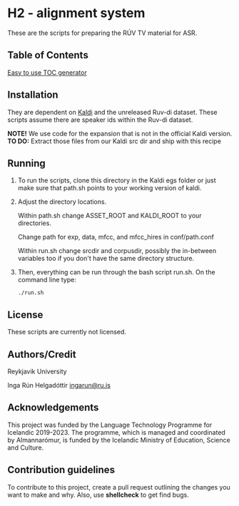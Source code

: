 # H2 - alignment system
These are the scripts for preparing the RÚV TV material for ASR.

## Table of Contents
[Easy to use TOC generator](https://ecotrust-canada.github.io/markdown-toc/)

## Installation
They are dependent on [Kaldi](https://github.com/kaldi-asr/kaldi) and the
unreleased Ruv-di dataset. These scripts assume there are speaker ids within
the Ruv-di dataset.

**NOTE!** We use code for the expansion that is not in the official Kaldi version. 
**TO DO:** Extract those files from our Kaldi src dir and ship with this recipe

## Running
1. To run the scripts, clone this directory in the Kaldi egs folder or just
make sure  that path.sh points to your working version of kaldi.

2. Adjust the directory locations. 

    Within path.sh change ASSET_ROOT and KALDI_ROOT to your directories.

    Change path for exp, data, mfcc, and mfcc_hires in conf/path.conf

    Within run.sh change srcdir and corpusdir, possibly the in-between
    variables too if you don't have the same directory structure.

3. Then, everything can be run through the bash script run.sh. On the command
line type:

    `./run.sh`

## License
These scripts are currently not licensed.

## Authors/Credit
Reykjavik University

Inga Rún Helgadóttir <ingarun@ru.is>

## Acknowledgements
This project was funded by the Language Technology Programme for Icelandic
2019-2023. The programme, which is managed and coordinated by Almannarómur, is
funded by the Icelandic Ministry of Education, Science and Culture.

## Contribution guidelines
To contribute to this project, create a pull request outlining the changes you
want to make and why. Also, use **shellcheck** to get find bugs.
